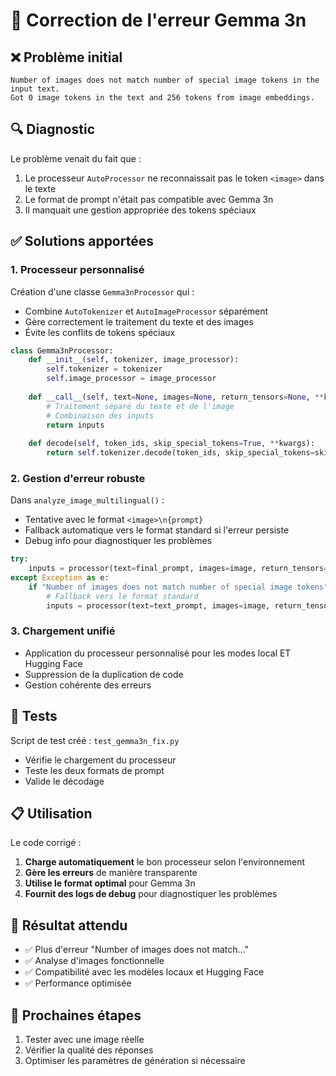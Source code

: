 # 🔧 Correction de l'erreur Gemma 3n

## ❌ Problème initial
```
Number of images does not match number of special image tokens in the input text. 
Got 0 image tokens in the text and 256 tokens from image embeddings.
```

## 🔍 Diagnostic
Le problème venait du fait que :
1. Le processeur `AutoProcessor` ne reconnaissait pas le token `<image>` dans le texte
2. Le format de prompt n'était pas compatible avec Gemma 3n
3. Il manquait une gestion appropriée des tokens spéciaux

## ✅ Solutions apportées

### 1. **Processeur personnalisé**
Création d'une classe `Gemma3nProcessor` qui :
- Combine `AutoTokenizer` et `AutoImageProcessor` séparément
- Gère correctement le traitement du texte et des images
- Évite les conflits de tokens spéciaux

```python
class Gemma3nProcessor:
    def __init__(self, tokenizer, image_processor):
        self.tokenizer = tokenizer
        self.image_processor = image_processor
    
    def __call__(self, text=None, images=None, return_tensors=None, **kwargs):
        # Traitement séparé du texte et de l'image
        # Combinaison des inputs
        return inputs
    
    def decode(self, token_ids, skip_special_tokens=True, **kwargs):
        return self.tokenizer.decode(token_ids, skip_special_tokens=skip_special_tokens, **kwargs)
```

### 2. **Gestion d'erreur robuste**
Dans `analyze_image_multilingual()` :
- Tentative avec le format `<image>\n{prompt}`
- Fallback automatique vers le format standard si l'erreur persiste
- Debug info pour diagnostiquer les problèmes

```python
try:
    inputs = processor(text=final_prompt, images=image, return_tensors="pt").to(model.device)
except Exception as e:
    if "Number of images does not match number of special image tokens" in str(e):
        # Fallback vers le format standard
        inputs = processor(text=text_prompt, images=image, return_tensors="pt").to(model.device)
```

### 3. **Chargement unifié**
- Application du processeur personnalisé pour les modes local ET Hugging Face
- Suppression de la duplication de code
- Gestion cohérente des erreurs

## 🧪 Tests
Script de test créé : `test_gemma3n_fix.py`
- Vérifie le chargement du processeur
- Teste les deux formats de prompt
- Valide le décodage

## 📋 Utilisation
Le code corrigé :
1. **Charge automatiquement** le bon processeur selon l'environnement
2. **Gère les erreurs** de manière transparente
3. **Utilise le format optimal** pour Gemma 3n
4. **Fournit des logs de debug** pour diagnostiquer les problèmes

## 🎯 Résultat attendu
- ✅ Plus d'erreur "Number of images does not match..."
- ✅ Analyse d'images fonctionnelle
- ✅ Compatibilité avec les modèles locaux et Hugging Face
- ✅ Performance optimisée

## 🔄 Prochaines étapes
1. Tester avec une image réelle
2. Vérifier la qualité des réponses
3. Optimiser les paramètres de génération si nécessaire 